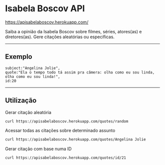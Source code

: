 # Isabela Boscov API
https://apisabelaboscov.herokuapp.com/

Saiba a opinião da Isabela Boscov sobre filmes, séries, atores(as) e diretores(as). Gere citações aleatórias ou específicas.

---
## Exemplo
    subject:"Angelina Jolie",
    quote:"Ela o tempo todo tá assim pra câmera: olha como eu sou linda, olha como eu sou linda!",
    id:20
---
## Utilização
Gerar citação aleatória
```bash
curl https://apisabelaboscov.herokuapp.com/quotes/random
```

Acessar todas as citações sobre determinado assunto
```bash
curl https://apisabelaboscov.herokuapp.com/quotes/Angelina Jolie
```

Gerar citação com base numa ID
```bash
curl https://apisabelaboscov.herokuapp.com/quotes/id/21
```
